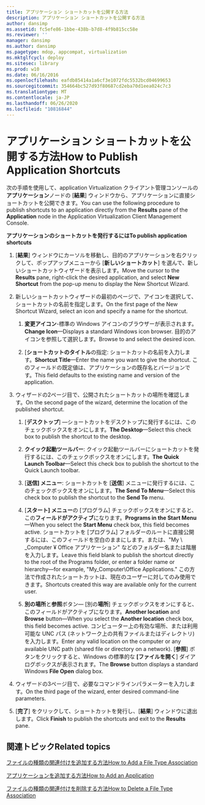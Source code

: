 ```yaml
---
title: アプリケーション ショートカットを公開する方法
description: アプリケーション ショートカットを公開する方法
author: dansimp
ms.assetid: fc5efe86-1bbe-438b-b7d8-4f9b815cc58e
ms.reviewer: ''
manager: dansimp
ms.author: dansimp
ms.pagetype: mdop, appcompat, virtualization
ms.mktglfcycl: deploy
ms.sitesec: library
ms.prod: w10
ms.date: 06/16/2016
ms.openlocfilehash: eafdb85414a1a6cf3e1072fdc5532bcd04699653
ms.sourcegitcommit: 354664bc527d93f80687cd2eba70d1eea024c7c3
ms.translationtype: MT
ms.contentlocale: ja-JP
ms.lasthandoff: 06/26/2020
ms.locfileid: "10816844"
---
```

# <span data-ttu-id="674b8-103">アプリケーション ショートカットを公開する方法</span><span class="sxs-lookup"><span data-stu-id="674b8-103">How to Publish Application Shortcuts</span></span>


<span data-ttu-id="674b8-104">次の手順を使用して、application Virtualization クライアント管理コンソールの**アプリケーション**ノードの [**結果**] ウィンドウから、アプリケーションに直接ショートカットを公開できます。</span><span class="sxs-lookup"><span data-stu-id="674b8-104">You can use the following procedure to publish shortcuts to an application directly from the **Results** pane of the **Application** node in the Application Virtualization Client Management Console.</span></span>

**<span data-ttu-id="674b8-105">アプリケーションのショートカットを発行するには</span><span class="sxs-lookup"><span data-stu-id="674b8-105">To publish application shortcuts</span></span>**

1.  <span data-ttu-id="674b8-106">[**結果**] ウィンドウにカーソルを移動し、目的のアプリケーションを右クリックして、ポップアップメニューから [**新しいショートカット**] を選んで、新しいショートカットウィザードを表示します。</span><span class="sxs-lookup"><span data-stu-id="674b8-106">Move the cursor to the **Results** pane, right-click the desired application, and select **New Shortcut** from the pop-up menu to display the New Shortcut Wizard.</span></span>

2.  <span data-ttu-id="674b8-107">新しいショートカットウィザードの最初のページで、アイコンを選択して、ショートカットの名前を指定します。</span><span class="sxs-lookup"><span data-stu-id="674b8-107">On the first page of the New Shortcut Wizard, select an icon and specify a name for the shortcut.</span></span>

    1.  <span data-ttu-id="674b8-108">**変更アイコン**-標準の Windows アイコンのブラウザーが表示されます。</span><span class="sxs-lookup"><span data-stu-id="674b8-108">**Change Icon**—Displays a standard Windows icon browser.</span></span> <span data-ttu-id="674b8-109">目的のアイコンを参照して選択します。</span><span class="sxs-lookup"><span data-stu-id="674b8-109">Browse to and select the desired icon.</span></span>

    2.  <span data-ttu-id="674b8-110">[**ショートカットのタイトル**の指定: ショートカットの名前を入力します。</span><span class="sxs-lookup"><span data-stu-id="674b8-110">**Shortcut Title**—Enter the name you want to give the shortcut.</span></span> <span data-ttu-id="674b8-111">このフィールドの既定値は、アプリケーションの既存名とバージョンです。</span><span class="sxs-lookup"><span data-stu-id="674b8-111">This field defaults to the existing name and version of the application.</span></span>

3.  <span data-ttu-id="674b8-112">ウィザードの2ページ目で、公開されたショートカットの場所を確認します。</span><span class="sxs-lookup"><span data-stu-id="674b8-112">On the second page of the wizard, determine the location of the published shortcut.</span></span>

    1.  <span data-ttu-id="674b8-113">[**デスクトップ**] —ショートカットをデスクトップに発行するには、このチェックボックスをオンにします。</span><span class="sxs-lookup"><span data-stu-id="674b8-113">**The Desktop**—Select this check box to publish the shortcut to the desktop.</span></span>

    2.  <span data-ttu-id="674b8-114">**クイック起動ツールバー**: クイック起動ツールバーにショートカットを発行するには、このチェックボックスをオンにします。</span><span class="sxs-lookup"><span data-stu-id="674b8-114">**The Quick Launch Toolbar**—Select this check box to publish the shortcut to the Quick Launch toolbar.</span></span>

    3.  <span data-ttu-id="674b8-115">[**送信] メニュー**: ショートカットを [**送信**] メニューに発行するには、このチェックボックスをオンにします。</span><span class="sxs-lookup"><span data-stu-id="674b8-115">**The Send To Menu**—Select this check box to publish the shortcut to the **Send To** menu.</span></span>

    4.  <span data-ttu-id="674b8-116">[**スタート] メニュー**の [プログラム] チェックボックスをオンにすると、この**フィールドがアクティブ**になります。</span><span class="sxs-lookup"><span data-stu-id="674b8-116">**Programs in the Start Menu**—When you select the **Start Menu** check box, this field becomes active.</span></span> <span data-ttu-id="674b8-117">ショートカットを [プログラム] フォルダーのルートに直接公開するには、このフィールドを空白のままにします。または、"My \ _Computer ¥ Office アプリケーション" などのフォルダー名または階層を入力します。</span><span class="sxs-lookup"><span data-stu-id="674b8-117">Leave this field blank to publish the shortcut directly to the root of the Programs folder, or enter a folder name or hierarchy—for example, "My\_Computer\\Office Applications."</span></span> <span data-ttu-id="674b8-118">この方法で作成されたショートカットは、現在のユーザーに対してのみ使用できます。</span><span class="sxs-lookup"><span data-stu-id="674b8-118">Shortcuts created this way are available only for the current user.</span></span>

    5.  <span data-ttu-id="674b8-119">**別の場所**と**参照**ボタン— [別の**場所**] チェックボックスをオンにすると、このフィールドがアクティブになります。</span><span class="sxs-lookup"><span data-stu-id="674b8-119">**Another location** and **Browse** button—When you select the **Another location** check box, this field becomes active.</span></span> <span data-ttu-id="674b8-120">コンピューター上の有効な場所、または利用可能な UNC パス (ネットワーク上の共有ファイルまたはディレクトリ) を入力します。</span><span class="sxs-lookup"><span data-stu-id="674b8-120">Enter any valid location on the computer or any available UNC path (shared file or directory on a network).</span></span> <span data-ttu-id="674b8-121">[**参照**] ボタンをクリックすると、Windows の標準的な **[ファイルを開く**] ダイアログボックスが表示されます。</span><span class="sxs-lookup"><span data-stu-id="674b8-121">The **Browse** button displays a standard Windows **File Open** dialog box.</span></span>

4.  <span data-ttu-id="674b8-122">ウィザードの3ページ目で、必要なコマンドラインパラメーターを入力します。</span><span class="sxs-lookup"><span data-stu-id="674b8-122">On the third page of the wizard, enter desired command-line parameters.</span></span>

5.  <span data-ttu-id="674b8-123">[**完了**] をクリックして、ショートカットを発行し、[**結果**] ウィンドウに退出します。</span><span class="sxs-lookup"><span data-stu-id="674b8-123">Click **Finish** to publish the shortcuts and exit to the **Results** pane.</span></span>

## <span data-ttu-id="674b8-124">関連トピック</span><span class="sxs-lookup"><span data-stu-id="674b8-124">Related topics</span></span>


[<span data-ttu-id="674b8-125">ファイルの種類の関連付けを追加する方法</span><span class="sxs-lookup"><span data-stu-id="674b8-125">How to Add a File Type Association</span></span>](how-to-add-a-file-type-association.md)

[<span data-ttu-id="674b8-126">アプリケーションを追加する方法</span><span class="sxs-lookup"><span data-stu-id="674b8-126">How to Add an Application</span></span>](how-to-add-an-application.md)

[<span data-ttu-id="674b8-127">ファイルの種類の関連付けを削除する方法</span><span class="sxs-lookup"><span data-stu-id="674b8-127">How to Delete a File Type Association</span></span>](how-to-delete-a-file-type-association.md)

 

 





